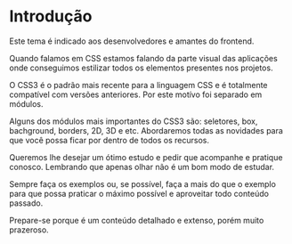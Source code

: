 # Introdução

Este tema é indicado aos desenvolvedores e amantes do frontend.

Quando falamos em CSS estamos falando da parte visual das aplicações onde conseguimos estilizar todos os elementos presentes nos projetos.

O CSS3 é o padrão mais recente para a linguagem CSS e é totalmente compatível com versões anteriores. Por este motívo foi separado em módulos.

Alguns dos módulos mais importantes do CSS3 são: seletores, box, bachground, borders, 2D, 3D e etc. Abordaremos todas as novidades para que você possa ficar por dentro de todos os recursos.

Queremos lhe desejar um ótimo estudo e pedir que acompanhe e pratique conosco. Lembrando que apenas olhar não é um bom modo de estudar.

Sempre faça os exemplos ou, se possível, faça a mais do que o exemplo para que possa praticar o máximo possível e aproveitar todo conteúdo passado.

Prepare-se porque é um conteúdo detalhado e extenso, porém muito prazeroso.